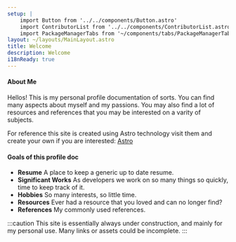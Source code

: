 ```yaml
---
setup: |
    import Button from '../../components/Button.astro'
    import ContributorList from '../../components/ContributorList.astro'
    import PackageManagerTabs from '~/components/tabs/PackageManagerTabs.astro'
layout: ~/layouts/MainLayout.astro
title: Welcome
description: Welcome
i18nReady: true
---
```


#### About Me

Hellos! This is my personal profile documentation of sorts. You can find many aspects about myself and my passions. You may also find a lot of resources and references that you may be interested on a varity of subjects. 

For reference this site is created using Astro technology visit them and create your own if you are interested: [Astro](https://docs.astro.build/en/getting-started/)

#### Goals of this profile doc

- **Resume** A place to keep a generic up to date resume.
- **Significant Works** As developers we work on so many things so quickly, time to keep track of it.
- **Hobbies** So many interests, so little time. 
- **Resources**  Ever had a resource that you loved and can no longer find?
- **References**  My commonly used references. 


:::caution
This site is essentially always under construction, and mainly for my personal use. Many links or assets could be incomplete.
:::
<!-- - **`client:visible` component loading:** If your user never sees it, it never loads. -->
<!-- - **Image optimizations:** Astro's very own `<Image />` component. -->
<!-- - **TypeScript support**  -->
<!-- - **File-based routing:** Every file in the pages directory becomes a route. -->

